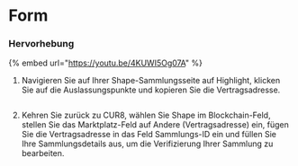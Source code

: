 # Form

### Hervorhebung



{% embed url="https://youtu.be/4KUWI5Og07A" %}

1. Navigieren Sie auf Ihrer Shape-Sammlungsseite auf Highlight, klicken Sie auf die Auslassungspunkte und kopieren Sie die Vertragsadresse.

<figure><img src="../../.gitbook/assets/Screenshot 2025-01-31 at 13.28.40.png" alt=""><figcaption></figcaption></figure>

2. Kehren Sie zurück zu CUR8, wählen Sie Shape im Blockchain-Feld, stellen Sie das Marktplatz-Feld auf Andere (Vertragsadresse) ein, fügen Sie die Vertragsadresse in das Feld Sammlungs-ID ein und füllen Sie Ihre Sammlungsdetails aus, um die Verifizierung Ihrer Sammlung zu bearbeiten.

<figure><img src="../../.gitbook/assets/Screenshot 2025-01-31 at 13.32.20.png" alt=""><figcaption></figcaption></figure>